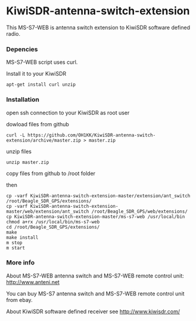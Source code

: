 # KiwiSDR-antenna-switch-extension

This MS-S7-WEB is antenna switch extension to KiwiSDR software defined radio.

### Depencies

MS-S7-WEB script uses curl.

Install it to your KiwiSDR

    apt-get install curl unzip



### Installation

open ssh connection to your KiwiSDR as root user

dowload files from github

    curl -L https://github.com/OH1KK/KiwiSDR-antenna-switch-extension/archive/master.zip > master.zip

unzip files

    unzip master.zip

copy files from github to /root folder

then

    cp -varf KiwiSDR-antenna-switch-extension-master/extension/ant_switch /root/Beagle_SDR_GPS/extensions/
    cp -varf KiwiSDR-antenna-switch-extension-master/web/extension/ant_switch /root/Beagle_SDR_GPS/web/extensions/
    cp KiwiSDR-antenna-switch-extension-master/ms-s7-web /usr/local/bin
    chmod a+rx /usr/local/bin/ms-s7-web
    cd /root/Beagle_SDR_GPS/extensions/
    make
    make install
    m stop
    m start
 
### More info

About MS-S7-WEB antenna switch and MS-S7-WEB remote control unit: http://www.anteni.net

You can buy MS-S7 antenna switch and MS-S7-WEB remote control unit from  ebay.

About KiwiSDR software defined receiver see http://www.kiwisdr.com/
